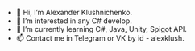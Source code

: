 - 👋 Hi, I’m Alexander Klushnichenko.
- 👀 I’m interested in any C# develop.
- 🌱 I’m currently learning C#, Java, Unity, Spigot API.
- 📫 Contact me in Telegram or VK by id - alexklush.

<!---
MrOkun/MrOkun is a ✨ special ✨ repository because its `README.md` (this file) appears on your GitHub profile.
You can click the Preview link to take a look at your changes.
--->
